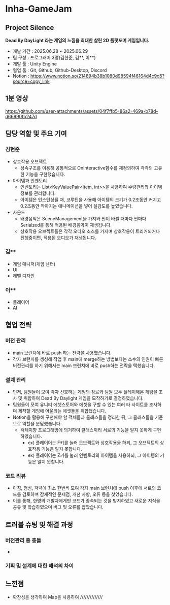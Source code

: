 # Inha-GameJam      
## Project Silence 
**Dead By DayLight 라는 게임의 느낌을 최대한 살린 2D 플랫포머 게임입니다.**
- 개발 기간 : 2025.06.28 ~ 2025.06.29
- 팀 구성 : 프로그래머 3명(김현준, 김**, 이**)    
- 개발 툴 : Unity Engine
- 협업 툴 : Git, Github, Github-Desktop, Discord     
- Notion :  https://www.notion.so/214894b38b1080d98594f46164d4c9d5?source=copy_link     
## 1분 영상    
https://github.com/user-attachments/assets/04f7ffb5-86a2-469a-b78d-d66990fb247d
## 담당 역할 및 주요 기여    
### 김현준   
- 상호작용 오브젝트    
  - 상속구조를 이용해 공통적으로 OnInteractive함수를 재정의하여 각각의 고유한 기능을 구현했습니다.     
- 아이템과 인벤토리    
  - 인벤토리는 List<KeyValuePair<Item, int>>을 사용하여 수량관리와 아이템 정보를 관리합니다.
  - 아이템은 인스턴싱될 때, 코루틴을 사용해 아이템의 크기가 0.2초동안 커지고 0.2초동안 작아지는 애니메이션을 넣어 실감도를 높였습니다.    
- 사운드
  - 배경음악은 SceneManagement을 가져와 씬이 바뀔 때마다 씬마다 Serialzed를 통해 적용된 배경음악이 재생됩니다.
  - 상호작용 오브젝트들은 각각 오디오 소스를 가지며 상호작용이 트리거되거나 진행중이면, 적용된 오디오가 재생됩니다.    
### 김**    
- 게임 매니저(게임 센터)       
- UI    
- 레벨 디자인
### 이**    
- 플레이어    
- AI
## 협업 전략    
### 버전 관리   
- main 브런치에 바로 push 하는 전략을 사용했습니다.
- 각자 브런치를 생성해 작업 후 main에 merge하는 방법보다는 소수의 인원이 빠른 버전관리를 하기 위해서는 main 브런치에 바로 push하는 전략을 택했습니다.
### 설계 관리
- 먼저, 팀원들이 모여 각자 선호하는 게임의 장르와 팀원 모두 플레이해본 게임을 조사 및 취합하여 Dead By Daylight 게임을 모작하기로 결정하였습니다.
- 팀원들이 모여 유니티 에셋스토어와 에셋을 구할 수 있는 여러 타 사이트를 조사하며 제작할 게임에 어울리는 에셋들을 취합했습니다.
- Notion을 활용해 구현해야 할 객체들과 클래스들을 정리한 뒤, 그 클래스들을 기준으로 역할을 분담했습니다.
  - 객체지향 프로그래밍에 의거하여 클래스끼리 서로의 기능을 알지 못하게 구현하였습니다.
    - ex) 플레이어는 F키를 눌러 오브젝트와 상호작용을 하되, 그 오브젝트의 상호작용 기능은 알지 못합니다.
    - ex) 플레이어는 Z키를 눌러 인벤토리의 아이템을 사용하되, 그 아이템의 기능은 알지 못합니다.
### 코드 리뷰    
- 아침, 점심, 저녁에 최소 한번씩 모여 각자 main 브런치에 push 이후에 서로의 코드를 검토하며 잠재적인 문제점, 개선 사항, 오류 등을 찾았습니다.
- 이를 통해, 한명의 개발자에게만 코드가 종속되는 것을 방지하였고 새로운 지식을 공유 및 학습하였으며 버그 및 오류를 잡았습니다.       
## 트러블 슈팅 및 해결 과정     
### 버전관리 중 충돌    
- 
### 기획 및 설계에 대한 해석의 차이   
## 느낀점
- 확장성을 생각하여 Map을 사용하여 //////////////

